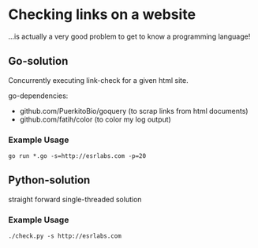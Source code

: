 # Checking links on a website

...is actually a very good problem to get to know a programming language!

## Go-solution

Concurrently executing link-check for a given html site.

go-dependencies:

* github.com/PuerkitoBio/goquery (to scrap links from html documents)
* github.com/fatih/color (to color my log output)

### Example Usage

    go run *.go -s=http://esrlabs.com -p=20

## Python-solution

straight forward single-threaded solution

### Example Usage

    ./check.py -s http://esrlabs.com

